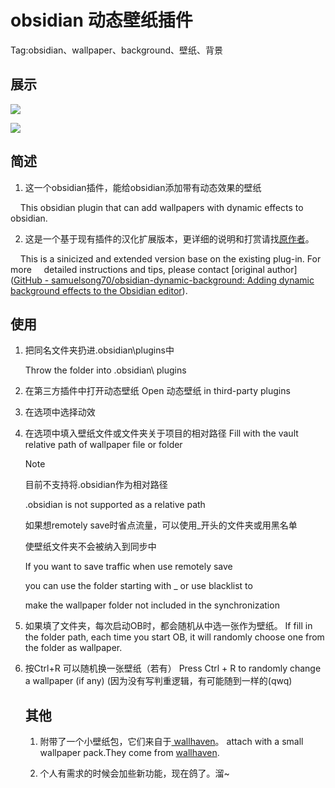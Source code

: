 # obsidian 动态壁纸插件

Tag:obsidian、wallpaper、background、壁纸、背景

## 展示

![](C:\git\obsidian_dynamic_background\show.png)

![](C:\git\obsidian_dynamic_background\show\2.png)

## 简述

1. 这一个obsidian插件，能给obsidian添加带有动态效果的壁纸

    This obsidian plugin that can add wallpapers with dynamic effects to obsidian.

2. 这是一个基于现有插件的汉化扩展版本，更详细的说明和打赏请找[原作者](https://github.com/samuelsong70/obsidian-dynamic-background)。

    This is a sinicized and extended version base on the existing plug-in. For more     detailed instructions and tips, please contact [original author]([GitHub - samuelsong70/obsidian-dynamic-background: Adding dynamic background effects to the Obsidian editor](https://github.com/samuelsong70/obsidian-dynamic-background)).

## 使用

1. 把同名文件夹扔进.obsidian\plugins中
   
   Throw the folder into .obsidian\ plugins

2. 在第三方插件中打开动态壁纸
   Open 动态壁纸 in third-party plugins

3. 在选项中选择动效

4. 在选项中填入壁纸文件或文件夹关于项目的相对路径
   Fill with the vault relative path of  wallpaper file or folder 
   
   > [!NOTE]
   > 目前不支持将.obsidian作为相对路径
   > 
   > .obsidian is not supported as a relative path
   > 
   > 如果想remotely save时省点流量，可以使用_开头的文件夹或用黑名单
   > 
   > 使壁纸文件夹不会被纳入到同步中
   > 
   > If you want to save traffic when use remotely save
   > 
   > you can use the folder starting with _ or use blacklist to
   > 
   > make the wallpaper folder not included in the synchronization

5. 如果填了文件夹，每次启动OB时，都会随机从中选一张作为壁纸。
   If fill in the folder path, each time you start OB, it will randomly choose one from the folder as wallpaper.

6. 按Ctrl+R 可以随机换一张壁纸（若有）
   Press Ctrl + R to randomly change a wallpaper (if any)
   (因为没有写判重逻辑，有可能随到一样的(qwq)
   
   ## 其他
   
   1. 附带了一个小壁纸包，它们来自于[ wallhaven](https://wallhaven.cc/)。
      attach with a small wallpaper pack.They come from [wallhaven](https://wallhaven.cc/).
   
   2. 个人有需求的时候会加些新功能，现在鸽了。溜~
   
   
   
   

    
